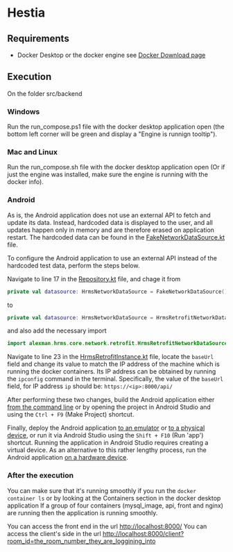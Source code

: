 # Hestia
## Requirements
- Docker Desktop or the docker engine see [Docker Download page](https://www.docker.com/products/docker-desktop/)

## Execution

On the folder src/backend

### Windows

Run the run_compose.ps1 file with the docker desktop application open (the bottom left corner will be green and display a "Engine is runnign tooltip").

### Mac and Linux

Run the run_compose.sh file with the docker desktop application open (Or if just the engine was installed, make sure the engine is running with the docker info).

### Android

As is, the Android application does not use an external API to fetch and update its data. 
Instead, hardcoded data is displayed to the user, and all updates happen only in memory and are
therefore erased on application restart. The hardcoded data can be found in the
[FakeNetworkDataSource.kt](src/Housekeeping/core/network/src/main/java/alexman/hrms/core/network/fake/FakeNetworkDataSource.kt)
file.

To configure the Android application to use an external API instead of the hardcoded test data,
perform the steps below.

Navigate to line 17 in the 
[Repository.kt](./src/Housekeeping/core/data/src/main/java/alexman/hrms/core/data/Repository.kt)
file, and chage it from
```kt
private val datasource: HrmsNetworkDataSource = FakeNetworkDataSource()
```
to
```kt
private val datasource: HrmsNetworkDataSource = HrmsRetrofitNetworkDataSource()
```
and also add the necessary import
```kt
import alexman.hrms.core.network.retrofit.HrmsRetrofitNetworkDataSource
```
Navigate to line 23 in the 
[HrmsRetrofitInstance.kt](./src/Housekeeping/core/network/src/main/java/alexman/hrms/core/network/retrofit/HrmsRetrofitInstance.kt)
file, locate the `baseUrl` field and change its value to match the IP address of the machine which
is running the docker containers. Its IP address can be obtained by running the `ipconfig` command 
in the terminal. Specifically, the value of the `baseUrl` field, for IP address `ip` should be:
`https://<ip>:8000/api/`

After performing these two changes, build the Android application either
[from the command line](https://developer.android.com/build/building-cmdline) or by opening the
project in Android Studio and using the `Ctrl + F9` (Make Project) shortcut.

Finally, deploy the Android application
[to an emulator](https://developer.android.com/build/building-cmdline#RunningOnEmulator) or
[to a physical device](https://developer.android.com/build/building-cmdline#RunningOnDevice), or run
it via Android Studio using the `Shift + F10` (Run 'app') shortcut. Running the application in
Android Studio requires creating a virtual device. As an alternative to this rather lengthy process,
run the Android application [on a hardware device](https://developer.android.com/studio/run/device).

### After the execution
You can make sure that it's running smoothly if you run the `docker container ls` or by looking at the Containers section in the docker desktop application
If a group of four containers (mysql_image, api, front and nginx) are running then the application is running smoothly.

You can access the front end in the url [http://localhost:8000/](http://localhost:8000/ )
You can access the client's side in the url [http://localhost:8000/client?room_id=the_room_number_they_are_loggining_into](http://localhost:8000/client?room_id=the_room_number_they_are_loggining_into)

